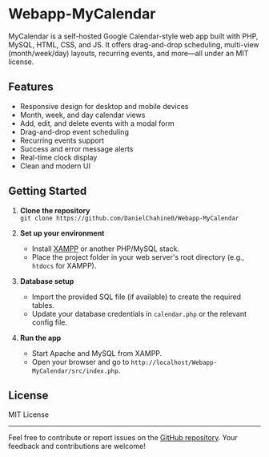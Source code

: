 # Webapp-MyCalendar

MyCalendar is a self-hosted Google Calendar-style web app built with PHP, MySQL, HTML, CSS, and JS. It offers drag-and-drop scheduling, multi-view (month/week/day) layouts, recurring events, and more—all under an MIT license.

## Features

- Responsive design for desktop and mobile devices
- Month, week, and day calendar views
- Add, edit, and delete events with a modal form
- Drag-and-drop event scheduling
- Recurring events support
- Success and error message alerts
- Real-time clock display
- Clean and modern UI

## Getting Started

1. **Clone the repository**  
   `git clone https://github.com/DanielChahine0/Webapp-MyCalendar`

2. **Set up your environment**  
   - Install [XAMPP](https://www.apachefriends.org/) or another PHP/MySQL stack.
   - Place the project folder in your web server's root directory (e.g., `htdocs` for XAMPP).

3. **Database setup**  
   - Import the provided SQL file (if available) to create the required tables.
   - Update your database credentials in `calendar.php` or the relevant config file.

4. **Run the app**  
   - Start Apache and MySQL from XAMPP.
   - Open your browser and go to `http://localhost/Webapp-MyCalendar/src/index.php`.

## License

MIT License

---

Feel free to contribute or report issues on the [GitHub repository](https://github.com/DanielChahine0/Webapp-MyCalendar). Your feedback and contributions are welcome!